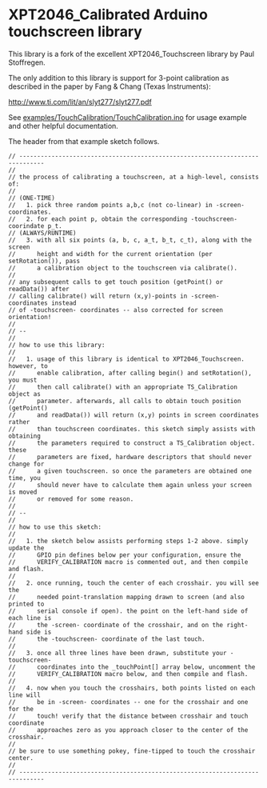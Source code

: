 # XPT2046_Calibrated Arduino touchscreen library

This library is a fork of the excellent XPT2046_Touchscreen library by Paul Stoffregen.

The only addition to this library is support for 3-point calibration as described in the paper by Fang & Chang (Texas Instruments):

http://www.ti.com/lit/an/slyt277/slyt277.pdf

See [examples/TouchCalibration/TouchCalibration.ino](examples/TouchCalibration/TouchCalibration.ino) for usage example and other helpful documentation.

The header from that example sketch follows.

    // -----------------------------------------------------------------------------
    //
    // the process of calibrating a touchscreen, at a high-level, consists of:
    //
    // (ONE-TIME)
    //   1. pick three random points a,b,c (not co-linear) in -screen- coordinates.
    //   2. for each point p, obtain the corresponding -touchscreen- coorindate p_t.
    // (ALWAYS/RUNTIME)
    //   3. with all six points (a, b, c, a_t, b_t, c_t), along with the screen
    //      height and width for the current orientation (per setRotation()), pass
    //      a calibration object to the touchscreen via calibrate().
    //
    // any subsequent calls to get touch position (getPoint() or readData()) after
    // calling calibrate() will return (x,y)-points in -screen- coordinates instead
    // of -touchscreen- coordinates -- also corrected for screen orientation!
    //
    // --
    //
    // how to use this library:
    //
    //   1. usage of this library is identical to XPT2046_Touchscreen. however, to
    //      enable calibration, after calling begin() and setRotation(), you must
    //      then call calibrate() with an appropriate TS_Calibration object as
    //      parameter. afterwards, all calls to obtain touch position (getPoint()
    //      and readData()) will return (x,y) points in screen coordinates rather
    //      than touchscreen coordinates. this sketch simply assists with obtaining
    //      the parameters required to construct a TS_Calibration object. these
    //      parameters are fixed, hardware descriptors that should never change for
    //      a given touchscreen. so once the parameters are obtained one time, you
    //      should never have to calculate them again unless your screen is moved
    //      or removed for some reason.
    //
    // --
    //
    // how to use this sketch:
    //
    //   1. the sketch below assists performing steps 1-2 above. simply update the
    //      GPIO pin defines below per your configuration, ensure the
    //      VERIFY_CALIBRATION macro is commented out, and then compile and flash.
    //
    //   2. once running, touch the center of each crosshair. you will see the
    //      needed point-translation mapping drawn to screen (and also printed to
    //      serial console if open). the point on the left-hand side of each line is
    //      the -screen- coordinate of the crosshair, and on the right-hand side is
    //      the -touchscreen- coordinate of the last touch.
    //
    //   3. once all three lines have been drawn, substitute your -touchscreen-
    //      coordinates into the _touchPoint[] array below, uncomment the
    //      VERIFY_CALIBRATION macro below, and then compile and flash.
    //
    //   4. now when you touch the crosshairs, both points listed on each line will
    //      be in -screen- coordinates -- one for the crosshair and one for the
    //      touch! verify that the distance between crosshair and touch coordinate
    //      approaches zero as you approach closer to the center of the crosshair.
    //
    // be sure to use something pokey, fine-tipped to touch the crosshair center.
    //
    // -----------------------------------------------------------------------------

